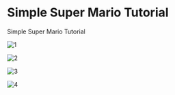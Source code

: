 # Simple Super Mario Tutorial

Simple Super Mario Tutorial

![1](https://github.com/BilalSevinc16/Simple_Super_Mario_Tutorial/assets/146417248/9eb94153-a0cf-46be-9fdc-536abd532b2e)

![2](https://github.com/BilalSevinc16/Simple_Super_Mario_Tutorial/assets/146417248/a310e62c-70e7-4cb4-9d72-c30d8c6637d4)

![3](https://github.com/BilalSevinc16/Simple_Super_Mario_Tutorial/assets/146417248/fecd5444-cf6a-48ec-a60c-38bf8a5b0b70)

![4](https://github.com/BilalSevinc16/Simple_Super_Mario_Tutorial/assets/146417248/c8468843-9449-4e51-87b3-ebb2e4eafd10)
